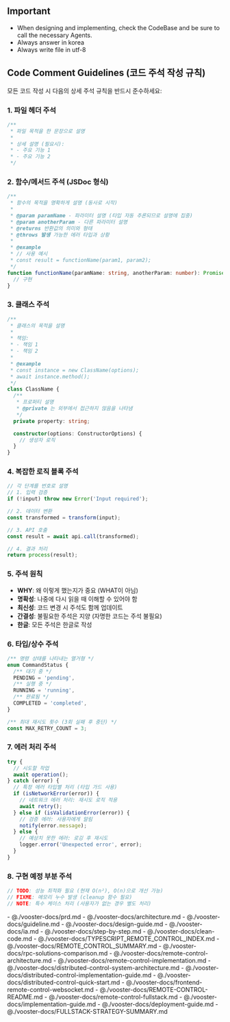 
## Important
- When designing and implementing, check the CodeBase and be sure to call the necessary Agents.
- Always answer in korea
- Always write file in utf-8

## Code Comment Guidelines (코드 주석 작성 규칙)
모든 코드 작성 시 다음의 상세 주석 규칙을 반드시 준수하세요:

### 1. 파일 헤더 주석
```typescript
/**
 * 파일 목적을 한 문장으로 설명
 *
 * 상세 설명 (필요시):
 * - 주요 기능 1
 * - 주요 기능 2
 */
```

### 2. 함수/메서드 주석 (JSDoc 형식)
```typescript
/**
 * 함수의 목적을 명확하게 설명 (동사로 시작)
 *
 * @param paramName - 파라미터 설명 (타입 자동 추론되므로 설명에 집중)
 * @param anotherParam - 다른 파라미터 설명
 * @returns 반환값의 의미와 형태
 * @throws 발생 가능한 에러 타입과 상황
 *
 * @example
 * // 사용 예시
 * const result = functionName(param1, param2);
 */
function functionName(paramName: string, anotherParam: number): Promise<void> {
  // 구현
}
```

### 3. 클래스 주석
```typescript
/**
 * 클래스의 목적을 설명
 *
 * 책임:
 * - 책임 1
 * - 책임 2
 *
 * @example
 * const instance = new ClassName(options);
 * await instance.method();
 */
class ClassName {
  /**
   * 프로퍼티 설명
   * @private 는 외부에서 접근하지 않음을 나타냄
   */
  private property: string;

  constructor(options: ConstructorOptions) {
    // 생성자 로직
  }
}
```

### 4. 복잡한 로직 블록 주석
```typescript
// 각 단계를 번호로 설명
// 1. 입력 검증
if (!input) throw new Error('Input required');

// 2. 데이터 변환
const transformed = transform(input);

// 3. API 호출
const result = await api.call(transformed);

// 4. 결과 처리
return process(result);
```

### 5. 주석 원칙
- **WHY**: 왜 이렇게 했는지가 중요 (WHAT이 아님)
- **명확성**: 나중에 다시 읽을 때 이해할 수 있어야 함
- **최신성**: 코드 변경 시 주석도 함께 업데이트
- **간결성**: 불필요한 주석은 지양 (자명한 코드는 주석 불필요)
- **한글**: 모든 주석은 한글로 작성

### 6. 타입/상수 주석
```typescript
/** 명령 상태를 나타내는 열거형 */
enum CommandStatus {
  /** 대기 중 */
  PENDING = 'pending',
  /** 실행 중 */
  RUNNING = 'running',
  /** 완료됨 */
  COMPLETED = 'completed',
}

/** 최대 재시도 횟수 (3회 실패 후 중단) */
const MAX_RETRY_COUNT = 3;
```

### 7. 에러 처리 주석
```typescript
try {
  // 시도할 작업
  await operation();
} catch (error) {
  // 특정 에러 타입별 처리 (타입 가드 사용)
  if (isNetworkError(error)) {
    // 네트워크 에러 처리: 재시도 로직 적용
    await retry();
  } else if (isValidationError(error)) {
    // 검증 에러: 사용자에게 알림
    notify(error.message);
  } else {
    // 예상치 못한 에러: 로깅 후 재시도
    logger.error('Unexpected error', error);
  }
}
```

### 8. 구현 예정 부분 주석
```typescript
// TODO: 성능 최적화 필요 (현재 O(n²), O(n)으로 개선 가능)
// FIXME: 메모리 누수 발생 (cleanup 함수 필요)
// NOTE: 특수 케이스 처리 (사용자가 없는 경우 별도 처리)
```

<vooster-docs>
- @./vooster-docs/prd.md
- @./vooster-docs/architecture.md
- @./vooster-docs/guideline.md
- @./vooster-docs/design-guide.md
- @./vooster-docs/ia.md
- @./vooster-docs/step-by-step.md
- @./vooster-docs/clean-code.md
- @./vooster-docs/TYPESCRIPT_REMOTE_CONTROL_INDEX.md
- @./vooster-docs/REMOTE_CONTROL_SUMMARY.md
- @./vooster-docs/rpc-solutions-comparison.md
- @./vooster-docs/remote-control-architecture.md
- @./vooster-docs/remote-control-implementation.md
- @./vooster-docs/distributed-control-system-architecture.md
- @./vooster-docs/distributed-control-implementation-guide.md
- @./vooster-docs/distributed-control-quick-start.md
- @./vooster-docs/frontend-remote-control-websocket.md
- @./vooster-docs/REMOTE-CONTROL-README.md
- @./vooster-docs/remote-control-fullstack.md
- @./vooster-docs/implementation-guide.md
- @./vooster-docs/deployment-guide.md
- @./vooster-docs/FULLSTACK-STRATEGY-SUMMARY.md
</vooster-docs>
